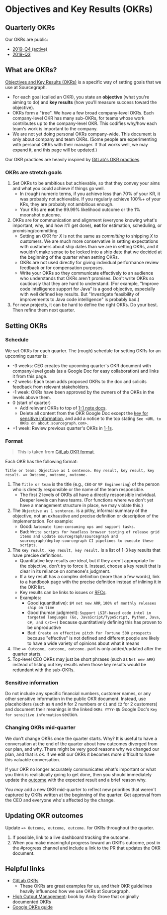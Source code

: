 # Objectives and Key Results (OKRs)

## Quarterly OKRs

Our OKRs are public:

- [2019-Q4 (active)](2019_q4.md)
- [2019-Q3](2019_q3.md)

## What are OKRs?

[Objectives and Key Results (OKRs)](https://en.wikipedia.org/wiki/OKR) is a specific way of setting goals that we use at Sourcegraph.

- For each goal (called an OKR), you state an **objective** (what you're aiming to do) and **key results** (how you'll measure success toward the objective).
- OKRs form a "tree". We have a few broad company-level OKRs. Each company-level OKR has many sub-OKRs, for teams whose work contributes up to the company-level OKR. This codifies why/how each team's work is important to the company.
- We are not yet doing personal OKRs company-wide. This document is only about company and team OKRs. (Some people are experimenting with personal OKRs with their manager. If that works well, we may expand it, and this page will be updated.)

Our OKR practices are heavily inspired by [GitLab's OKR practices](https://about.gitlab.com/company/okrs/).

### OKRs are stretch goals

1. Set OKRs to be ambitious but achievable, so that they convey your aims and what you could achieve if things go well.
   - In (rough) numeric terms, if you achieve less than 70% of your KR, it was probably not achievable. If you regularly achieve 100%+ of your KRs, they are probably not ambitious enough.
   - Your KRs are **not** the 99.99% likelihood outcome or the 1% moonshot outcome.
1. OKRs are for communication and alignment (everyone knowing what's important, why, and how it'll get done), **not** for estimation, scheduling, or promising/committing.
   - Setting an OKR for _X_ is not the same as _committing_ to shipping _X_ to customers. We are much more conservative in setting expectations with customers about ship dates than we are in setting OKRs, and it wouldn't make sense to be locked into a ship date that we decided at the beginning of the quarter when setting OKRs.
   - OKRs are not used directly for giving individual performance review feedback or for compensation purposes.
   - Write your OKRs so they communicate effectively to an audience who understands that OKRs aren't promises. Don't write OKRs so cautiously that they are hard to understand. (For example, "Improve code intelligence support for Java" is a good objective, especially with well defined key results. But "Investigate feasibility of improvements to Java code intelligence" is probably bad.)
1. For new projects, it can be hard to define the right OKRs. Do your best. Then refine them next quarter.

## Setting OKRs

### Schedule

We set OKRs for each quarter. The (rough) schedule for setting OKRs for an upcoming quarter is:

- -3 weeks: CEO creates the upcoming quarter's OKR document with company-level goals (as a Google Doc for easy collaboration) and links it from this page.
- -2 weeks: Each team adds proposed OKRs to the doc and solicits feedback from relevant stakeholders.
- -1 week: OKRs have been approved by the owners of the OKRs in the levels above them.
- 0 (start of quarter)
  - Add relevant OKRs to top of [1-1 note docs](../../handbook/leadership/1-1.md#okrs-in-notes-doc).
  - Delete all content from the OKR Google Doc except the [key for sensitive information](#sensitive-information), and add a notice to the top stating `See <URL to OKRs on about.sourcegraph.com>.`
- +1 week: Review previous quarter's OKRs in [1-1s](../../handbook/leadership/1-1.md).

### Format

> This is taken from [GitLab OKR format](https://about.gitlab.com/company/okrs/#format).

Each OKR has the following format:

`Title or team: Objective as 1 sentence. Key result, key result, key result. => Outcome, outcome, outcome.`

1. The `Title or team` is the title (e.g., `CEO` or `VP Engineering`) of the person who is directly responsible or the name of the team responsible.
   - The first 2 levels of OKRs all have a directly responsible individual. Deeper levels can have teams. (For functions where we don't yet have a management structure in place, we may violate this.)
1. The `Objective as 1 sentence.` is a pithy, informal summary of the objective, not an exhaustive and precise definition or description of the implementation. For example:
   - Good: `Automate time-consuming ops and support tasks.`
   - Bad: `Write scripts for headless browser testing of release grid items and update sourcegraph/sourcegraph and sourcegraph/deploy-sourcegraph CI pipelines to execute these scripts.`
1. The `Key result, key result, key result.` is a list of 1-3 key results that have precise definitions.
   - Quantitative key results are ideal, but if they aren't appropriate for the objective, don't try to force it. Instead, choose a key result that is clear in its reliance on someone's judgment.
   - If a key result has a complex definition (more than a few words), link to a handbook page with the precise definition instead of inlining it in the OKR list.
   - Key results can be links to issues or [RFCs](../../handbook/engineering/rfcs/index.md).
   - Examples:
     - Good (quantitative): `$M net new ARR`, `100% of monthly releases ship on time`
     - Good (human judgment): `Support LSIF-based code intel in targeted languages (Go, JavaScript/TypeScript, Python, Java, C#, and C/C++)` because quantitatively defining this has proven to be unproductive
     - Bad: `Create an effective pitch for Fortune 500 prospects` because "effective" is not defined and different people are likely to have a wide variety of opinions about what it means
1. The `=> Outcome, outcome, outcome.` part is only added/updated after the quarter starts.
1. Top-level CEO OKRs may just be short phrases (such as `Net new ARR`) instead of listing out key results when those key results would be redundant with the sub-OKRs.

### Sensitive information

Do not include any specific financial numbers, customer names, or any other sensitive information in the public OKR document. Instead, use placeholders (such as `N` and `M` for 2 numbers or `C1` and `C2` for 2 customers) and document their meanings in the linked `OKRs YYYY-QN` Google Doc's `Key for sensitive information` section.

### Changing OKRs mid-quarter

We don't change OKRs once the quarter starts. Why? It is useful to have a conversation at the end of the quarter about how outcomes diverged from our plan, and why. There might be very good reasons why we changed our plan, and that is ok. If we edit our OKRs it becomes more difficult to have this valuable conversation.

If your OKR no longer accurately communicates what's important or what you think is realistically going to get done, then you should immediately update the [outcome](#updating-okr-outcomes) with the expected result and a brief reason why.

You _may_ add a new OKR mid-quarter to reflect new priorities that weren't captured by OKRs written at the beginning of the quarter. Get approval from the CEO and everyone who's affected by the change.

## Updating OKR outcomes

Update `=> Outcome, outcome, outcome.` for OKRs throughout the quarter.

1. If possible, link to a live dashboard tracking the outcome.
1. When you make meaningful progress toward an OKR's outcome, post in the #progress channel and include a link to the PR that updates the OKR document.

## Helpful links

- [GitLab OKRs](https://about.gitlab.com/company/okrs/)
  - These OKRs are great examples for us, and their OKR guidelines heavily influenced how we use OKRs at Sourcegraph.
- [High Output Management](https://www.amazon.com/High-Output-Management-Andrew-Grove/dp/0679762884): book by Andy Grove that originally documented OKRs
- [Google OKRs guide](https://rework.withgoogle.com/guides/set-goals-with-okrs/steps/introduction/)
